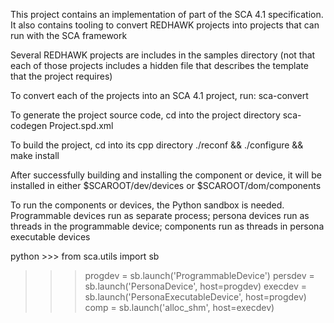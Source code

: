 
This project contains an implementation of part of the SCA 4.1 specification. It also contains tooling to convert REDHAWK projects into projects that can run with the SCA framework

Several REDHAWK projects are includes in the samples directory (not that each of those projects includes a hidden file that describes the template that the project requires)

To convert each of the projects into an SCA 4.1 project, run:
sca-convert <project directory> <new projects directory>

To generate the project source code, cd into the project directory
sca-codegen Project.spd.xml

To build the project, cd into its cpp directory
./reconf && ./configure && make install

After successfully building and installing the component or device, it will be installed in either $SCAROOT/dev/devices or $SCAROOT/dom/components

To run the components or devices, the Python sandbox is needed. Programmable devices run as separate process; persona devices run as threads in the programmable device; components run as threads in persona executable devices

python
\>\>\> from sca.utils import sb
>>> progdev = sb.launch('ProgrammableDevice')
>>> persdev = sb.launch('PersonaDevice', host=progdev)
>>> execdev = sb.launch('PersonaExecutableDevice', host=progdev)
>>> comp = sb.launch('alloc_shm', host=execdev)

